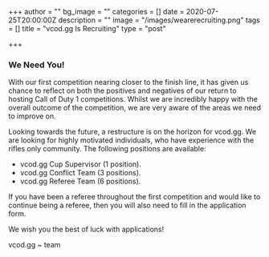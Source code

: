 +++
author = ""
bg_image = ""
categories = []
date = 2020-07-25T20:00:00Z
description = ""
image = "/images/wearerecruiting.png"
tags = []
title = "vcod.gg Is Recruiting"
type = "post"

+++
### **We Need You!**

With our first competition nearing closer to the finish line, it has given us chance to reflect on both the positives and negatives of our return to hosting Call of Duty 1 competitions. Whilst we are incredibly happy with the overall outcome of the competition, we are very aware of the areas we need to improve on.

Looking towards the future, a restructure is on the horizon for vcod.gg. We are looking for highly motivated individuals, who have experience with the rifles only community. The following positions are available:

* vcod.gg Cup Supervisor (1 position).
* vcod.gg Conflict Team (3 positions).
* vcod.gg Referee Team (6 positions).

If you have been a referee throughout the first competition and would like to continue being a referee, then you will also need to fill in the application form.

We wish you the best of luck with applications!

vcod.gg \~ team